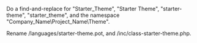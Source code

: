 Do a find-and-replace for "Starter_Theme", "Starter Theme", "starter-theme", "starter_theme", and the namespace "Company_Name\Project_Name\Theme".

Rename /languages/starter-theme.pot, and /inc/class-starter-theme.php.